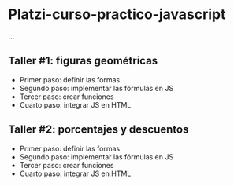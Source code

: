 # Platzi-curso-practico-javascript

...

## Taller #1: figuras geométricas

- Primer paso:  definir las formas
- Segundo paso: implementar las fórmulas en JS
- Tercer paso:  crear funciones
- Cuarto paso:  integrar JS en HTML

## Taller #2: porcentajes y descuentos

- Primer paso:  definir las formas
- Segundo paso: implementar las fórmulas en JS
- Tercer paso:  crear funciones
- Cuarto paso:  integrar JS en HTML